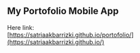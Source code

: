 ## My Portofolio Mobile App

Here link: </br>
[https://satriaakbarrizki.github.io/portofolio/](https://satriaakbarrizki.github.io/)
